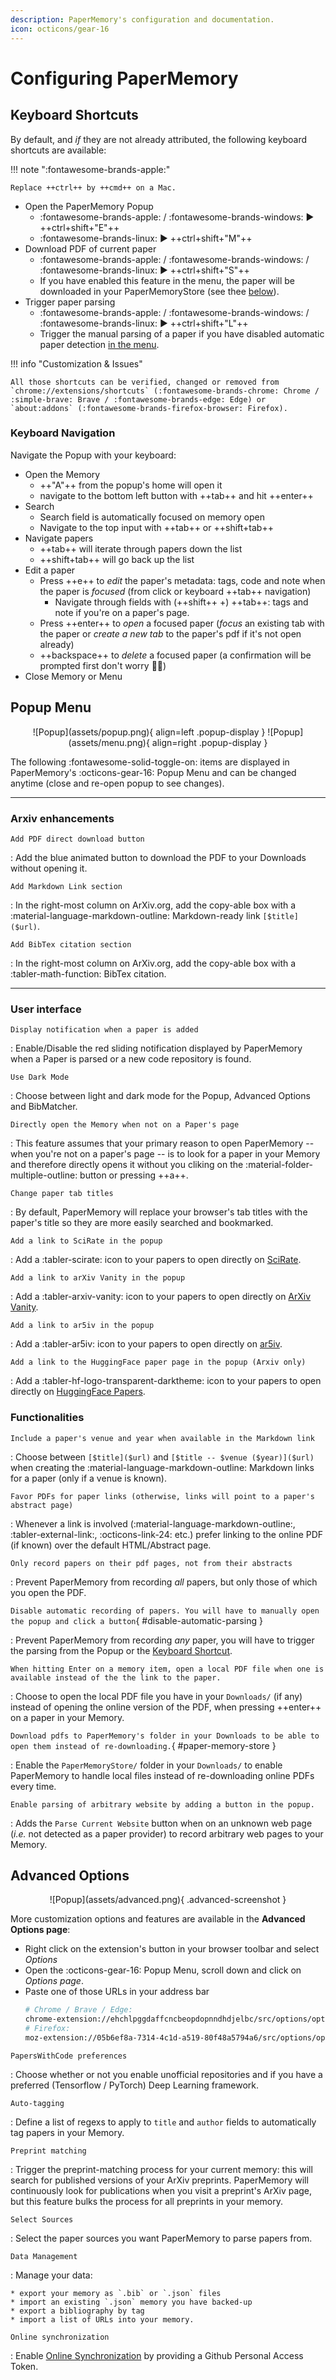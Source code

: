 ```yaml
---
description: PaperMemory's configuration and documentation.
icon: octicons/gear-16
---
```


# Configuring PaperMemory

## Keyboard Shortcuts

By default, and _if_ they are not already attributed, the following keyboard shortcuts are available:

!!! note ":fontawesome-brands-apple:"

    Replace ++ctrl++ by ++cmd++ on a Mac.


* Open the PaperMemory Popup
    * :fontawesome-brands-apple: / :fontawesome-brands-windows: ▶️ ++ctrl+shift+"E"++
    * :fontawesome-brands-linux: ▶️ ++ctrl+shift+"M"++
* Download PDF of current paper
    * :fontawesome-brands-apple: / :fontawesome-brands-windows: / :fontawesome-brands-linux: ▶️ ++ctrl+shift+"S"++
    * If you have enabled this feature in the menu, the paper will be downloaded in your PaperMemoryStore (see thee [below](#paper-memory-store)).
* Trigger paper parsing
    * :fontawesome-brands-apple: / :fontawesome-brands-windows: / :fontawesome-brands-linux: ▶️ ++ctrl+shift+"L"++
    * Trigger the manual parsing of a paper if you have disabled automatic paper detection [in the menu](#disable-automatic-parsing).

!!! info "Customization & Issues"

    All those shortcuts can be verified, changed or removed from `chrome://extensions/shortcuts` (:fontawesome-brands-chrome: Chrome / :simple-brave: Brave / :fontawesome-brands-edge: Edge) or `about:addons` (:fontawesome-brands-firefox-browser: Firefox).

### Keyboard Navigation

Navigate the Popup with your keyboard:

  * Open the Memory
    * ++"A"++ from the popup's home will open it
    * navigate to the bottom left button with ++tab++ and hit ++enter++
  * Search
    * Search field is automatically focused on memory open
    * Navigate to the top input with ++tab++ or ++shift+tab++
  * Navigate papers
    * ++tab++ will iterate through papers down the list
    * ++shift+tab++ will go back up the list
  * Edit a paper
    * Press ++e++ to _edit_ the paper's metadata: tags, code and note when the paper is *focused* (from click or keyboard ++tab++ navigation)
      * Navigate through fields with (++shift++ +) ++tab++: tags and note if you're on a paper's page.
    * Press ++enter++ to _open_ a focused paper (*focus* an existing tab with the paper or *create a new tab* to the paper's pdf if it's not open already)
    * ++backspace++ to _delete_ a focused paper (a confirmation will be prompted first don't worry 👮‍♀️)
  * Close Memory or Menu

## Popup Menu


<p align="center" markdown>
![Popup](assets/popup.png){ align=left .popup-display }
![Popup](assets/menu.png){ align=right .popup-display }
</p>

<p style="clear: both;"/>

The following :fontawesome-solid-toggle-on: items are displayed in PaperMemory's :octicons-gear-16: Popup Menu and can be changed anytime (close and re-open popup to see changes).

---

### Arxiv enhancements

`Add PDF direct download button`

:   Add the blue animated button to download the PDF to your Downloads without opening it.

`Add Markdown Link section`

:   In the right-most column on ArXiv.org, add the copy-able box with a :material-language-markdown-outline: Markdown-ready link `[$title]($url)`.

`Add BibTex citation section`

:   In the right-most column on ArXiv.org, add the copy-able box with a :tabler-math-function: BibTex citation.

---

### User interface

`Display notification when a paper is added`

:   Enable/Disable the red sliding notification displayed by PaperMemory when a Paper is parsed or a new code repository is found.

`Use Dark Mode`

:   Choose between light and dark mode for the Popup, Advanced Options and BibMatcher.

`Directly open the Memory when not on a Paper's page`

:   This feature assumes that your primary reason to open PaperMemory -- when you're not on a paper's page -- is to look for a paper in your Memory and therefore directly opens it without you cliking on the :material-folder-multiple-outline: button or pressing ++a++.

`Change paper tab titles`

:   By default, PaperMemory will replace your browser's tab titles with the paper's title so they are more easily searched and bookmarked.

`Add a link to SciRate in the popup`

:   Add a :tabler-scirate: icon to your papers to open directly on [SciRate](https://scirate.com).

`Add a link to arXiv Vanity in the popup`

:   Add a :tabler-arxiv-vanity: icon to your papers to open directly on [ArXiv Vanity](https://www.arxiv-vanity.com/).

`Add a link to ar5iv in the popup`

:   Add a :tabler-ar5iv: icon to your papers to open directly on [ar5iv](https://ar5iv.labs.arxiv.org/).

`Add a link to the HuggingFace paper page in the popup (Arxiv only)`

:   Add a :tabler-hf-logo-transparent-darktheme: icon to your papers to open directly on [HuggingFace Papers](https://huggingface.co/papers).


### Functionalities

`Include a paper's venue and year when available in the Markdown link`

:   Choose between `[$title]($url)` and `[$title -- $venue ($year)]($url)` when creating the :material-language-markdown-outline: Markdown links for a paper (only if a venue is known).

`Favor PDFs for paper links (otherwise, links will point to a paper's abstract page)`

:   Whenever a link is involved (:material-language-markdown-outline:, :tabler-external-link:, :octicons-link-24: etc.) prefer linking to the online PDF (if known) over the default HTML/Abstract page.

`Only record papers on their pdf pages, not from their abstracts`

:   Prevent PaperMemory from recording *all* papers, but only those of which you open the PDF.

`Disable automatic recording of papers. You will have to manually open the popup and click a button`{ #disable-automatic-parsing }

:   Prevent PaperMemory from recording *any* paper, you will have to trigger the parsing from the Popup or the [Keyboard Shortcut](./configuration.md#keyboard-shortcuts).

`When hitting Enter on a memory item, open a local PDF file when one is available instead of the the link to the paper.`

:   Choose to open the local PDF file you have in your `Downloads/` (if any) instead of opening the online version of the PDF, when pressing ++enter++ on a paper in your Memory.

`Download pdfs to PaperMemory's folder in your Downloads to be able to open them instead of re-downloading.`{ #paper-memory-store }

:   Enable the `PaperMemoryStore/` folder in your `Downloads/` to enable PaperMemory to handle local files instead of re-downloading online PDFs every time.

`Enable parsing of arbitrary website by adding a button in the popup.`

:   Adds the `Parse Current Website` button when on an unknown web page (*i.e.* not detected as a paper provider) to record arbitrary web pages to your Memory.

## Advanced Options

<p align="center" markdown>
![Popup](assets/advanced.png){ .advanced-screenshot }
</p>

More customization options and features are available in the **Advanced Options page**:

* Right click on the extension's button in your browser toolbar and select *Options*
* Open the :octicons-gear-16: Popup Menu, scroll down and click on *Options page*.
* Paste one of those URLs in your address bar
  ```bash
  # Chrome / Brave / Edge:
  chrome-extension://ehchlpggdaffcncbeopdopnndhdjelbc/src/options/options.html
  # Firefox:
  moz-extension://05b6ef8a-7314-4c1d-a519-80f48a5794a6/src/options/options.html
  ```


`PapersWithCode preferences`

:    Choose whether or not you enable unofficial repositories and if you have a preferred (Tensorflow / PyTorch) Deep Learning framework.

`Auto-tagging`

:   Define a list of regexs to apply to `title` and `author` fields to automatically tag papers in your Memory.

`Preprint matching`

:   Trigger the preprint-matching process for your current memory: this will search for published versions of your ArXiv preprints. PaperMemory will continuously look for publications when you visit a preprint's ArXiv page, but this feature bulks the process for all preprints in your memory.

`Select Sources`

:   Select the paper sources you want PaperMemory to parse papers from.

`Data Management`

:   Manage your data:

    * export your memory as `.bib` or `.json` files
    * import an existing `.json` memory you have backed-up
    * export a bibliography by tag
    * import a list of URLs into your memory.

`Online synchronization`

:   Enable [Online Synchronization](features.md#online-synchronization) by providing a Github Personal Access Token.